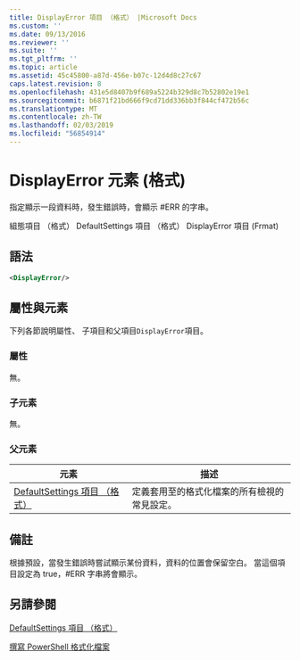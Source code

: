 ```yaml
---
title: DisplayError 項目 （格式） |Microsoft Docs
ms.custom: ''
ms.date: 09/13/2016
ms.reviewer: ''
ms.suite: ''
ms.tgt_pltfrm: ''
ms.topic: article
ms.assetid: 45c45800-a87d-456e-b07c-12d4d8c27c67
caps.latest.revision: 8
ms.openlocfilehash: 431e5d8407b9f689a5224b329d8c7b52802e19e1
ms.sourcegitcommit: b6871f21bd666f9cd71dd336bb3f844cf472b56c
ms.translationtype: MT
ms.contentlocale: zh-TW
ms.lasthandoff: 02/03/2019
ms.locfileid: "56854914"
---
```

# <a name="displayerror-element-format"></a>DisplayError 元素 (格式)

指定顯示一段資料時，發生錯誤時，會顯示 #ERR 的字串。

組態項目 （格式） DefaultSettings 項目 （格式） DisplayError 項目 (Frmat)

## <a name="syntax"></a>語法

```xml
<DisplayError/>
```

## <a name="attributes-and-elements"></a>屬性與元素

下列各節說明屬性、 子項目和父項目`DisplayError`項目。

### <a name="attributes"></a>屬性

無。

### <a name="child-elements"></a>子元素

無。

### <a name="parent-elements"></a>父元素

|元素|描述|
|-------------|-----------------|
|[DefaultSettings 項目 （格式）](./defaultsettings-element-format.md)|定義套用至的格式化檔案的所有檢視的常見設定。|

## <a name="remarks"></a>備註

根據預設，當發生錯誤時嘗試顯示某份資料，資料的位置會保留空白。 當這個項目設定為 true，#ERR 字串將會顯示。

## <a name="see-also"></a>另請參閱

[DefaultSettings 項目 （格式）](./defaultsettings-element-format.md)

[撰寫 PowerShell 格式化檔案](./writing-a-powershell-formatting-file.md)
